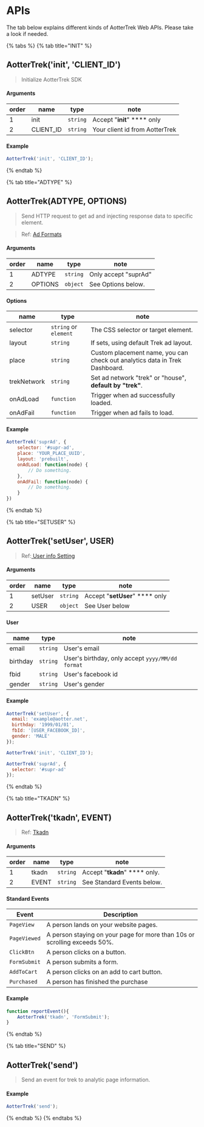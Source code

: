 # APIs

The tab below explains different kinds of AotterTrek Web APIs. Please take a look if needed.

{% tabs %}
{% tab title="INIT" %}
## AotterTrek('init', 'CLIENT\_ID')

> Initialize AotterTrek SDK

#### Arguments

| order | name       | type     | note                           |
| ----- | ---------- | -------- | ------------------------------ |
| 1     | init       | `string` | Accept "**init**" **** only    |
| 2     | CLIENT\_ID | `string` | Your client id from AotterTrek |

#### Example

```javascript
AotterTrek('init', 'CLIENT_ID');
```
{% endtab %}

{% tab title="ADTYPE" %}
## AotterTrek(ADTYPE, OPTIONS)

> Send HTTP request to get ad and injecting response data to specific element.

> Ref: [Ad Formats](../ad-formats/)

#### Arguments

| order | name    | type     | note                 |
| ----- | ------- | -------- | -------------------- |
| 1     | ADTYPE  | `string` | Only accept "suprAd" |
| 2     | OPTIONS | `object` | See Options below.   |

#### Options

| name        | type                  | note                                                                       |
| ----------- | --------------------- | -------------------------------------------------------------------------- |
| selector    | `string` or `element` | The CSS selector or target element.                                        |
| layout      | `string`              | If sets, using default Trek ad layout.                                     |
| place       | `string`              | Custom placement name, you can check out analytics data in Trek Dashboard. |
| trekNetwork | `string`              | Set ad network "trek" or "house", **default by "trek"**.                   |
| onAdLoad    | `function`            | Trigger when ad successfully loaded.                                       |
| onAdFail    | `function`            | Trigger when ad fails to load.                                             |

#### Example

```javascript
AotterTrek('suprAd', {
    selector: '#supr-ad',
    place: 'YOUR_PLACE_UUID',
    layout: 'prebuilt',
    onAdLoad: function(node) {
        // Do something.
    },
    onAdFail: function(node) {
        // Do something.
    }
})
```
{% endtab %}

{% tab title="SETUSER" %}
## AotterTrek('setUser', USER)

> Ref:[ ](user-setting.md)[User info Setting](user-setting.md)

#### Arguments

| order | name    | type     | note                           |
| ----- | ------- | -------- | ------------------------------ |
| 1     | setUser | `string` | Accept "**setUser**" **** only |
| 2     | USER    | `object` | See User below                 |

#### User

| name     | type     | note                                             |
| -------- | -------- | ------------------------------------------------ |
| email    | `string` | User's email                                     |
| birthday | `string` | User's birthday, only accept `yyyy/MM/dd format` |
| fbid     | `string` | User's facebook id                               |
| gender   | `string` | User's gender                                    |

#### Example

```javascript
AotterTrek('setUser', {
  email: 'example@aotter.net',  
  birthday: '1999/01/01',
  fbId: '[USER_FACEBOOK_ID]',
  gender: 'MALE'
});

AotterTrek('init', 'CLIENT_ID');

AotterTrek('suprAd', {
  selector: '#supr-ad'
});
```
{% endtab %}

{% tab title="TKADN" %}
## AotterTrek('tkadn', EVENT)

> Ref: [Tkadn](tkadn.md)

#### Arguments

| order | name  | type     | note                          |
| ----- | ----- | -------- | ----------------------------- |
| 1     | tkadn | `string` | Accept "**tkadn**" **** only. |
| 2     | EVENT | `string` | See Standard Events below.    |

#### Standard Events

| Event        | Description                                                               |
| ------------ | ------------------------------------------------------------------------- |
| `PageView`   | A person lands on your website pages.                                     |
| `PageViewed` | A person staying on your page for more than 10s or scrolling exceeds 50%. |
| `ClickBtn`   | A person clicks on a button.                                              |
| `FormSubmit` | A person submits a form.                                                  |
| `AddToCart`  | A person clicks on an add to cart button.                                 |
| `Purchased`  | A person has finished the purchase                                        |

#### Example

```javascript
function reportEvent(){
    AotterTrek('tkadn', 'FormSubmit');
}
```
{% endtab %}

{% tab title="SEND" %}
## AotterTrek('send')

> Send an event for trek to analytic page information.

#### Example

```javascript
AotterTrek('send');
```
{% endtab %}
{% endtabs %}




